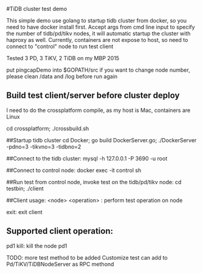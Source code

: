 #TiDB cluster test demo

This simple demo use golang to startup tidb cluster from docker, so you need to have docker install first. 
Accept args from cmd line input to specify the number of tidb/pd/tikv nodes, it will automatic startup the cluster with haproxy as well.
Currently, containers are not expose to host, so need to connect to "control" node to run test client

Tested 3 PD, 3 TiKV, 2 TiDB on my MBP 2015

put pingcapDemo into $GOPATH/src
if you want to change node number, please clean /data and /log before run again

## Build test client/server before cluster deploy
I need to do the crossplatform compile, as my host is Mac, containers are Linux

cd crossplatform; ./crossbuild.sh

##Startup tidb cluster
cd Docker; go build DockerServer.go; ./DockerServer -pdno=3 -tikvno=3 -tidbno=2

##Connect to the tidb cluster:
mysql -h 127.0.0.1 -P 3690 -u root 

##Connect to control node:
docker exec -it control sh

##Run test from control node, invoke test on the tidb/pd/tikv node:
cd testbin;
./client 

##Client usage:
\<node> \<operation> : perform test operation on node

exit: exit client

## Supported client operation:
pd1 kill: kill the node pd1

TODO: more test method to be added
Customize test can add to Pd/TiKV/TiDBNodeServer as RPC methond

